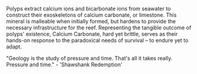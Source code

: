 
Polyps extract calcium ions and bicarbonate ions from seawater to construct their exoskeletons of calcium carbonate, or limestone. This mineral is malleable when initially formed, but hardens to provide the necessary infrastructure for the reef. Representing the tangible outcome of polyps' existence, Calcium Carbonate, hard yet brittle, serves as their hands-on response to the paradoxical needs of survival – to endure yet to adapt.

"Geology is the study of pressure and time. That's all it takes really. Pressure and time." - 'Shawshank Redemption'

